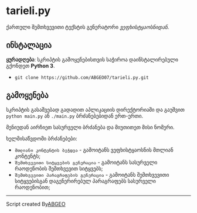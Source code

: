 # tarieli.py
ქართული შემთხვევითი ტექსტის გენერატორი *ვეფხისტყაოსნიდან*.

## ინსტალაცია
**ყურადღება**: სკრიპტის გამოყენებისთვის საჭიროა დაინსტალირებული გქონდეთ **Python 3**.

- `git clone https://github.com/ABGEO07/tarieli.py.git`

## გამოყენება

სკრიპტის გასაშვებად გადადით აპლიკაციის დირექტორიაში და გაუშვით `python main.py` ან `./main.py`
ბრძანებებიდან ერთ-ერთი.

მენიუდან აირჩიეთ სასურველი ბრძანება და მიუთითეთ მისი ნომერი.

ხელმისაწვდომი ბრძანებები:

- `მთლიანი კონტენტის ბეჭდვა` - გამოიტანს ვეფხისტყაოსნის მთლიან კონტენტს;
- `შემთხვევითი სიტყვების გენერაცია` - გამოიტანს სასურველი რაოდენობის შემთხვევით სიტყვებს;
- `შემთხვევითი პარაგრაფების გენერაცია` - გამოიტანს შემთხვევითი სიტყვებისგან დაგენერირებულ პარაგრაფებს სასურველი რაოდენობით;

---

Script created By[ABGEO](https://github.com/ABGEO07)